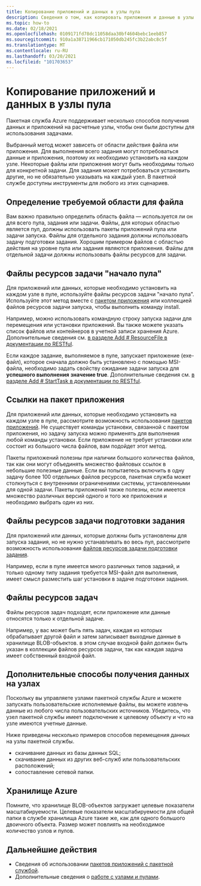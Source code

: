 ```yaml
---
title: Копирование приложений и данных в узлы пула
description: Сведения о том, как копировать приложения и данные в узлы пула.
ms.topic: how-to
ms.date: 02/18/2021
ms.openlocfilehash: 0109171fd78dc11058daa30bf4604bebc1eeb857
ms.sourcegitcommit: 910a1a38711966cb171050db245fc3b22abc8c5f
ms.translationtype: MT
ms.contentlocale: ru-RU
ms.lasthandoff: 03/20/2021
ms.locfileid: "101703653"
---
```

# <a name="copy-applications-and-data-to-pool-nodes"></a>Копирование приложений и данных в узлы пула

Пакетная служба Azure поддерживает несколько способов получения данных и приложений на расчетные узлы, чтобы они были доступны для использования задачами.

Выбранный метод может зависеть от области действия файла или приложения. Для выполнения всего задания могут потребоваться данные и приложения, поэтому их необходимо установить на каждом узле. Некоторые файлы или приложения могут быть необходимы только для конкретной задачи. Для задания может потребоваться установить другие, но не обязательно указывать на каждый узел. В пакетной службе доступны инструменты для любого из этих сценариев.

## <a name="determine-the-scope-required-of-a-file"></a>Определение требуемой области для файла

Вам важно правильно определить область файла — используется ли он для всего пула, задания или задачи. Файлы, для которых областью является пул, должны использовать пакеты приложений пула или задачи запуска. Файлы для отдельного задания должны использовать задачу подготовки задания. Хорошим примером файлов с областью действия на уровне пула или задания являются приложения. Файлы для отдельной задачи должны использовать файлы ресурсов для задачи.

## <a name="pool-start-task-resource-files"></a>Файлы ресурсов задачи "начало пула"

Для приложений или данных, которые необходимо установить на каждом узле в пуле, используйте файлы ресурсов задачи "начало пула". Используйте этот метод вместе с [пакетом приложения](batch-application-packages.md) или коллекцией файлов ресурсов задачи запуска, чтобы выполнить команду install.  

Например, можно использовать командную строку запуска задачи для перемещения или установки приложений. Вы также можете указать список файлов или контейнеров в учетной записи хранения Azure. Дополнительные сведения см. [в разделе Add # ResourceFile в документации по RESTful](/rest/api/batchservice/pool/add#resourcefile).

Если каждое задание, выполняемое в пуле, запускает приложение (exe-файл), которое сначала должно быть установлено с помощью MSI-файла, необходимо задать свойству ожидание задачи запуска для **успешного выполнения** **значение true**. Дополнительные сведения см. [в разделе Add # StartTask в документации по RESTful](/rest/api/batchservice/pool/add#starttask).

## <a name="application-package-references"></a>Ссылки на пакет приложения

Для приложений или данных, которые необходимо установить на каждом узле в пуле, рассмотрите возможность использования [пакетов приложений](batch-application-packages.md). Не существует команды установки, связанной с пакетом приложения, но задачу запуска можно применять для выполнения любой команды установки. Если приложение не требует установки или состоит из большого числа файлов, вам подойдет этот метод.

Пакеты приложений полезны при наличии большого количества файлов, так как они могут объединять множество файловых ссылок в небольшие полезные данные. Если вы попытаетесь включить в одну задачу более 100 отдельных файлов ресурсов, пакетная служба может столкнуться с внутренними ограничениями системы, установленными для одной задачи. Пакеты приложений также полезны, если имеется множество различных версий одного и того же приложения и необходимо выбрать один из них.

## <a name="job-preparation-task-resource-files"></a>Файлы ресурсов задачи подготовки задания

Для приложений или данных, которые должны быть установлены для запуска задания, но не нужно устанавливать во весь пул, рассмотрите возможность использования [файлов ресурсов задачи подготовки задания](./batch-job-prep-release.md).

Например, если в пуле имеется много различных типов заданий, и только одному типу задания требуется MSI-файл для выполнения, имеет смысл разместить шаг установки в задаче подготовки задания.

## <a name="task-resource-files"></a>Файлы ресурсов задач

Файлы ресурсов задач подходят, если приложение или данные относятся только к отдельной задаче.

Например, у вас может быть пять задач, каждая из которых обрабатывает другой файл и затем записывает выходные данные в хранилище BLOB-объектов. в этом случае входной файл должен быть указан в коллекции файлов ресурсов задачи, так как каждая задача имеет собственный входной файл.

## <a name="additional-ways-to-get-data-onto-nodes"></a>Дополнительные способы получения данных на узлах

Поскольку вы управляете узлами пакетной службы Azure и можете запускать пользовательские исполняемые файлы, вы можете извлечь данные из любого числа пользовательских источников. Убедитесь, что узел пакетной службы имеет подключение к целевому объекту и что на узле имеются учетные данные.

Ниже приведены несколько примеров способов перемещения данных на узлы пакетной службы.

- скачивание данных из базы данных SQL;
- скачивание данных из других веб-служб или пользовательских расположений;
- сопоставление сетевой папки.

## <a name="azure-storage"></a>Хранилище Azure

Помните, что хранилище BLOB-объектов загружает целевые показатели масштабируемости. Целевые показатели масштабируемости для общей папки в службе хранилища Azure такие же, как для одного большого двоичного объекта. Размер может повлиять на необходимое количество узлов и пулов.

## <a name="next-steps"></a>Дальнейшие действия

- Сведения об использовании [пакетов приложений с пакетной службой](batch-application-packages.md).
- Дополнительные сведения о [работе с узлами и пулами](nodes-and-pools.md).
